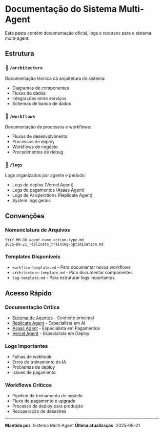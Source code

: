 # Documentação do Sistema Multi-Agent

Esta pasta contém documentação oficial, logs e recursos para o sistema multi-agent.

## Estrutura

### 📁 `/architecture`
Documentação técnica da arquitetura do sistema:
- Diagramas de componentes
- Fluxos de dados
- Integrações entre serviços
- Schemas de banco de dados

### 📁 `/workflows`  
Documentação de processos e workflows:
- Fluxos de desenvolvimento
- Processos de deploy
- Workflows de negócio
- Procedimentos de debug

### 📁 `/logs`
Logs organizados por agente e período:
- Logs de deploy (Vercel Agent)
- Logs de pagamentos (Asaas Agent)  
- Logs de AI operations (Replicate Agent)
- System logs gerais

## Convenções

### Nomenclatura de Arquivos
```
YYYY-MM-DD_agent-name_action-type.md
2025-08-21_replicate_training-optimization.md
```

### Templates Disponíveis
- `workflow-template.md` - Para documentar novos workflows
- `architecture-template.md` - Para documentar componentes
- `log-template.md` - Para estruturar logs importantes

## Acesso Rápido

### Documentação Crítica
- [Sistema de Agentes](../TASK.md) - Contexto principal
- [Replicate Agent](../agents/replicate.md) - Especialista em AI
- [Asaas Agent](../agents/asaas.md) - Especialista em Pagamentos  
- [Vercel Agent](../agents/vercel.md) - Especialista em Deploy

### Logs Importantes
- Falhas de webhook
- Erros de treinamento de IA
- Problemas de deploy
- Issues de pagamento

### Workflows Críticos
- Pipeline de treinamento de modelo
- Fluxo de pagamento e upgrade
- Processo de deploy para produção
- Recuperação de desastres

---

**Mantido por**: Sistema Multi-Agent
**Última atualização**: 2025-08-21